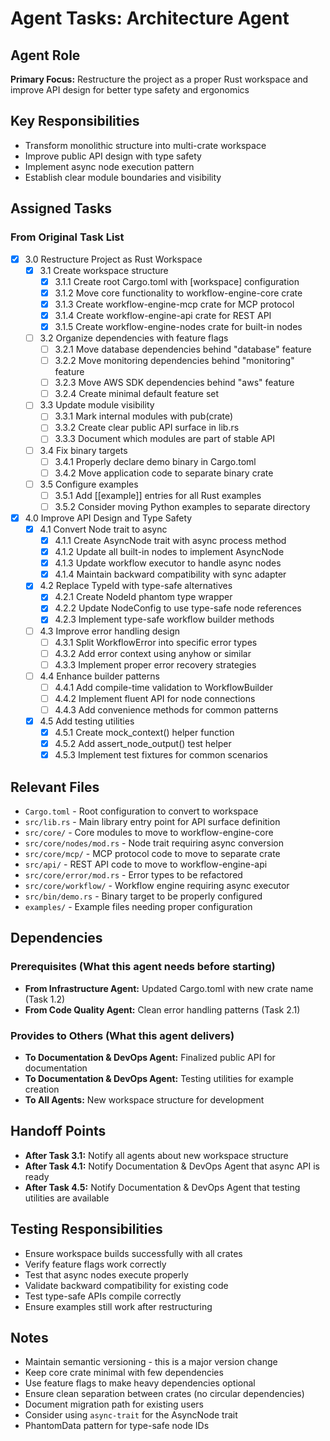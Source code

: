 # Agent Tasks: Architecture Agent

## Agent Role

**Primary Focus:** Restructure the project as a proper Rust workspace and improve API design for better type safety and ergonomics

## Key Responsibilities

- Transform monolithic structure into multi-crate workspace
- Improve public API design with type safety
- Implement async node execution pattern
- Establish clear module boundaries and visibility

## Assigned Tasks

### From Original Task List

- [x] 3.0 Restructure Project as Rust Workspace
  - [x] 3.1 Create workspace structure
    - [x] 3.1.1 Create root Cargo.toml with [workspace] configuration
    - [x] 3.1.2 Move core functionality to workflow-engine-core crate
    - [x] 3.1.3 Create workflow-engine-mcp crate for MCP protocol
    - [x] 3.1.4 Create workflow-engine-api crate for REST API
    - [x] 3.1.5 Create workflow-engine-nodes crate for built-in nodes
  - [ ] 3.2 Organize dependencies with feature flags
    - [ ] 3.2.1 Move database dependencies behind "database" feature
    - [ ] 3.2.2 Move monitoring dependencies behind "monitoring" feature
    - [ ] 3.2.3 Move AWS SDK dependencies behind "aws" feature
    - [ ] 3.2.4 Create minimal default feature set
  - [ ] 3.3 Update module visibility
    - [ ] 3.3.1 Mark internal modules with pub(crate)
    - [ ] 3.3.2 Create clear public API surface in lib.rs
    - [ ] 3.3.3 Document which modules are part of stable API
  - [ ] 3.4 Fix binary targets
    - [ ] 3.4.1 Properly declare demo binary in Cargo.toml
    - [ ] 3.4.2 Move application code to separate binary crate
  - [ ] 3.5 Configure examples
    - [ ] 3.5.1 Add [[example]] entries for all Rust examples
    - [ ] 3.5.2 Consider moving Python examples to separate directory

- [x] 4.0 Improve API Design and Type Safety
  - [x] 4.1 Convert Node trait to async
    - [x] 4.1.1 Create AsyncNode trait with async process method
    - [x] 4.1.2 Update all built-in nodes to implement AsyncNode
    - [x] 4.1.3 Update workflow executor to handle async nodes
    - [x] 4.1.4 Maintain backward compatibility with sync adapter
  - [x] 4.2 Replace TypeId with type-safe alternatives
    - [x] 4.2.1 Create NodeId<T> phantom type wrapper
    - [x] 4.2.2 Update NodeConfig to use type-safe node references
    - [x] 4.2.3 Implement type-safe workflow builder methods
  - [ ] 4.3 Improve error handling design
    - [ ] 4.3.1 Split WorkflowError into specific error types
    - [ ] 4.3.2 Add error context using anyhow or similar
    - [ ] 4.3.3 Implement proper error recovery strategies
  - [ ] 4.4 Enhance builder patterns
    - [ ] 4.4.1 Add compile-time validation to WorkflowBuilder
    - [ ] 4.4.2 Implement fluent API for node connections
    - [ ] 4.4.3 Add convenience methods for common patterns
  - [x] 4.5 Add testing utilities
    - [x] 4.5.1 Create mock_context() helper function
    - [x] 4.5.2 Add assert_node_output() test helper
    - [x] 4.5.3 Implement test fixtures for common scenarios

## Relevant Files

- `Cargo.toml` - Root configuration to convert to workspace
- `src/lib.rs` - Main library entry point for API surface definition
- `src/core/` - Core modules to move to workflow-engine-core
- `src/core/nodes/mod.rs` - Node trait requiring async conversion
- `src/core/mcp/` - MCP protocol code to move to separate crate
- `src/api/` - REST API code to move to workflow-engine-api
- `src/core/error/mod.rs` - Error types to be refactored
- `src/core/workflow/` - Workflow engine requiring async executor
- `src/bin/demo.rs` - Binary target to be properly configured
- `examples/` - Example files needing proper configuration

## Dependencies

### Prerequisites (What this agent needs before starting)

- **From Infrastructure Agent:** Updated Cargo.toml with new crate name (Task 1.2)
- **From Code Quality Agent:** Clean error handling patterns (Task 2.1)

### Provides to Others (What this agent delivers)

- **To Documentation & DevOps Agent:** Finalized public API for documentation
- **To Documentation & DevOps Agent:** Testing utilities for example creation
- **To All Agents:** New workspace structure for development

## Handoff Points

- **After Task 3.1:** Notify all agents about new workspace structure
- **After Task 4.1:** Notify Documentation & DevOps Agent that async API is ready
- **After Task 4.5:** Notify Documentation & DevOps Agent that testing utilities are available

## Testing Responsibilities

- Ensure workspace builds successfully with all crates
- Verify feature flags work correctly
- Test that async nodes execute properly
- Validate backward compatibility for existing code
- Test type-safe APIs compile correctly
- Ensure examples still work after restructuring

## Notes

- Maintain semantic versioning - this is a major version change
- Keep core crate minimal with few dependencies
- Use feature flags to make heavy dependencies optional
- Ensure clean separation between crates (no circular dependencies)
- Document migration path for existing users
- Consider using `async-trait` for the AsyncNode trait
- PhantomData pattern for type-safe node IDs